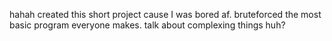 hahah created this short project cause I was bored af.
bruteforced the most basic program everyone makes. 
talk about complexing things huh?
